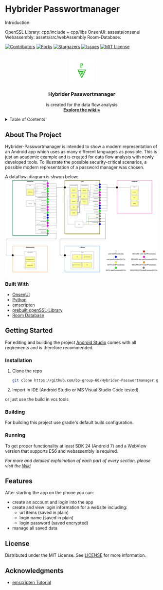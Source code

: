 # Hybrider Passwortmanager

<!-- Shift to Wiki -->
Introduction:

OpenSSL Library:		cpp/include + cpp/libs
OnsenUI:				assests/onsenui
Webassembly:			assets/src/webAssembly
Room-Database:			


<div id="top"></div>

<!-- PROJECT SHIELDS -->
<!--
*** I'm using markdown "reference style" links for readability.
*** Reference links are enclosed in brackets [ ] instead of parentheses ( ).
*** See the bottom of this document for the declaration of the reference variables
*** for contributors-url, forks-url, etc. This is an optional, concise syntax you may use.
*** https://www.markdownguide.org/basic-syntax/#reference-style-links
-->
[![Contributors][contributors-shield]][contributors-url]
[![Forks][forks-shield]][forks-url]
[![Stargazers][stars-shield]][stars-url]
[![Issues][issues-shield]][issues-url]
[![MIT License][license-shield]][license-url]



<!-- PROJECT LOGO -->
<br />
<div align="center">
	<a href="https://github.com/bp-group-60/Hybrider-Passwortmanager">
		<img src="images/logo.png" alt="Logo" width="80" height="80">
	</a>

<h3 align="center">Hybrider Passwortmanager</h3>
	<p align="center">
		is created for the data flow analysis
		<br />
		<a href="https://github.com/bp-group-60/Hybrider-Passwortmanager/wiki"><strong>Explore the wiki »</strong></a>
		<br />
	</p>
</div>



<!-- TABLE OF CONTENTS -->
<details>
	<summary>Table of Contents</summary>
	<ol>
		<li>
			<a href="#about-the-project">About The Project</a>
			<ul>
				<li><a href="#built-with">Built With</a></li>
			</ul>
		</li>
		<li>
			<a href="#getting-started">Getting Started</a>
			<ul>
				<li><a href="#prerequisites">Prerequisites</a></li>
				<li><a href="#installation">Installation</a></li>
			</ul>
		</li>
		<li><a href="#usage">Usage</a></li>
		<li><a href="#features">Features</a></li>
		<li><a href="#license">License</a></li>
		<li><a href="#acknowledgments">Acknowledgments</a></li>
	</ol>
</details>

<!-- ABOUT THE PROJECT -->
## About The Project

Hybrider-Passwortmanager is intended to show a modern representation of an Android app which uses as many different languages as possible.
This is just an academic example and is created for data flow analysis with newly developed tools.
To illustrate the possible security-critical scenarios, a possible modern representation of a password manager was chosen.

A dataflow-diagram is shwon below:<br>
[![](App_Schnittstellen-Graph.png)](https://raw.githubusercontent.com/bp-group-60/Hybrider-Passwortmanager/dev/App_Schnittstellen-Graph.png)

### Built With

* [OnsenUI](https://nextjs.org/)
* [Python](https://www.python.org/)
* [emscripten](https://emscripten.org/docs/)
* [prebuilt openSSL-Library](https://github.com/PurpleI2P/OpenSSL-for-Android-Prebuilt)
* [Room Database](https://developer.android.com/reference/android/arch/persistence/room/RoomDatabase)

<!-- GETTING STARTED -->
## Getting Started
For editing and building the project [Android Studio](https://developer.android.com/studio) comes with all reqirements and is therefore recommended.

### Installation
1. Clone the repo
	 ```sh
	 git clone https://github.com/bp-group-60/Hybrider-Passwortmanager.git
	 ```
2. Import in IDE (Android Studio or MS Visual Studio Code tested)

or just use the build in vcs tools

### Building
For building this project use gradle's default build configuration.

### Running
To get proper functionality at least SDK 24 (Android 7) and a WebView version that supports ES6 and webassembly is required.



_For more and detailed explaination of each part of every section, please visit the [Wiki](https://github.com/bp-group-60/Hybrider-Passwortmanager/wiki)_

<!-- FEATURES -->
## Features
After starting the app on the phone you can:
* create an account and login into the app
* create and view login information for a website including:
  * url items (saved in plain)
  * login name (saved in plain)
  * login password (saved encrypted)
* manage all saved data

<!-- LICENSE -->
## License

Distributed under the MIT License. See [LICENSE](https://github.com/bp-group-60/Hybrider-Passwortmanager/blob/main/LICENSE) for more information.

<!-- ACKNOWLEDGMENTS -->
## Acknowledgments

* [emscripten Tutorial](https://emscripten.org/docs/getting_started/Tutorial.html)



<!-- MARKDOWN LINKS & IMAGES -->
<!-- https://www.markdownguide.org/basic-syntax/#reference-style-links -->
[contributors-shield]: https://img.shields.io/github/contributors/bp-group-60/Hybrider-Passwortmanager.svg?style=for-the-badge
[contributors-url]: https://github.com/bp-group-60/Hybrider-Passwortmanager/graphs/contributors
[forks-shield]: https://img.shields.io/github/forks/bp-group-60/Hybrider-Passwortmanager.svg?style=for-the-badge
[forks-url]: https://github.com/bp-group-60/Hybrider-Passwortmanager/network/members
[stars-shield]: https://img.shields.io/github/stars/bp-group-60/Hybrider-Passwortmanager.svg?style=for-the-badge
[stars-url]: https://github.com/bp-group-60/Hybrider-Passwortmanager/stargazers
[issues-shield]: https://img.shields.io/github/issues/bp-group-60/Hybrider-Passwortmanager.svg?style=for-the-badge
[issues-url]: https://github.com/bp-group-60/Hybrider-Passwortmanager/issues
[license-shield]: https://img.shields.io/github/license/bp-group-60/Hybrider-Passwortmanager.svg?style=for-the-badge
[license-url]: https://github.com/bp-group-60/Hybrider-Passwortmanager/blob/master/LICENSE.txt
